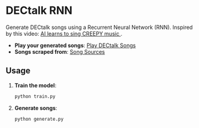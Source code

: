 # DECtalk RNN

Generate DECtalk songs using a Recurrent Neural Network (RNN). Inspired by this video: [AI learns to sing CREEPY music
](https://youtu.be/8AwSZdNknIE).

- **Play your generated songs**: [Play DECtalk Songs](https://webspeak.terminal.ink/)
- **Songs scraped from**: [Song Sources](https://theflameofhope.co/SONGS%20FOR%20PC'.html)

## Usage

1. **Train the model**:
   ```bash
   python train.py
2. **Generate songs**:
   ```bash
   python generate.py

